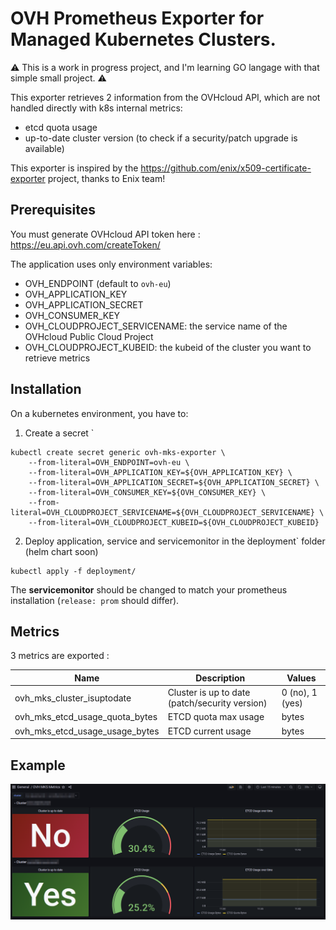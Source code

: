 # OVH Prometheus Exporter for Managed Kubernetes Clusters.

⚠️ This is a work in progress project, and I'm learning GO langage with that simple small project. ⚠️

This exporter retrieves 2 information from the OVHcloud API, which are not handled directly with k8s internal metrics:
- etcd quota usage
- up-to-date cluster version (to check if a security/patch upgrade is available)

This exporter is inspired by the https://github.com/enix/x509-certificate-exporter project, thanks to Enix team!

## Prerequisites

You must generate OVHcloud API token here : https://eu.api.ovh.com/createToken/

The application uses only environment variables:
- OVH_ENDPOINT (default to `ovh-eu`)
- OVH_APPLICATION_KEY
- OVH_APPLICATION_SECRET
- OVH_CONSUMER_KEY
- OVH_CLOUDPROJECT_SERVICENAME: the service name of the OVHcloud Public Cloud Project
- OVH_CLOUDPROJECT_KUBEID: the kubeid of the cluster you want to retrieve metrics


## Installation

On a kubernetes environment, you have to:

1. Create a secret `
```
kubectl create secret generic ovh-mks-exporter \
    --from-literal=OVH_ENDPOINT=ovh-eu \
    --from-literal=OVH_APPLICATION_KEY=${OVH_APPLICATION_KEY} \
    --from-literal=OVH_APPLICATION_SECRET=${OVH_APPLICATION_SECRET} \
    --from-literal=OVH_CONSUMER_KEY=${OVH_CONSUMER_KEY} \
    --from-literal=OVH_CLOUDPROJECT_SERVICENAME=${OVH_CLOUDPROJECT_SERVICENAME} \
    --from-literal=OVH_CLOUDPROJECT_KUBEID=${OVH_CLOUDPROJECT_KUBEID}
``` 
2. Deploy application, service and servicemonitor in the ̀deployment` folder (helm chart soon)
```
kubectl apply -f deployment/
```

The **servicemonitor** should be changed to match your prometheus installation (`release: prom` should differ).

## Metrics

3 metrics are exported :

| Name | Description | Values |
|------|-------------|--------|
| ovh_mks_cluster_isuptodate | Cluster is up to date (patch/security version) | 0 (no), 1 (yes) |
| ovh_mks_etcd_usage_quota_bytes | ETCD quota  max usage | bytes |
| ovh_mks_etcd_usage_usage_bytes | ETCD current usage | bytes |

## Example

![Grafana Dashboard](docs/grafana.png)


